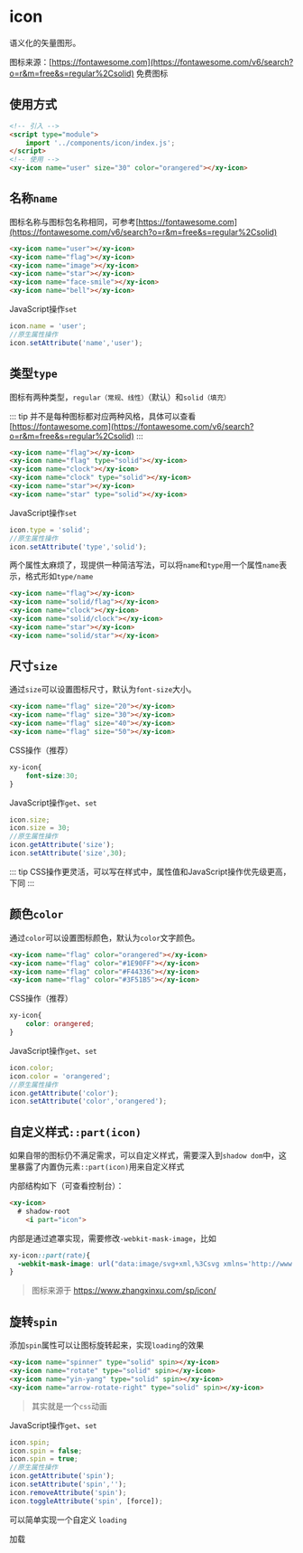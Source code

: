 <script setup>
  import './index.css'
  import '../../components/icon/'
  import '../../components/checkbox/'
</script>

# icon

语义化的矢量图形。

图标来源：[https://fontawesome.com](https://fontawesome.com/v6/search?o=r&m=free&s=regular%2Csolid) 免费图标

## 使用方式

```html
<!-- 引入 -->
<script type="module">
    import '../components/icon/index.js';
</script>
<!-- 使用 -->
<xy-icon name="user" size="30" color="orangered"></xy-icon>
```

## 名称`name`

图标名称与图标包名称相同，可参考[https://fontawesome.com](https://fontawesome.com/v6/search?o=r&m=free&s=regular%2Csolid)

<div class="wrap">
<xy-icon size="40" name="user"></xy-icon>
<xy-icon size="40" name="flag"></xy-icon>
<xy-icon size="40" name="image"></xy-icon>
<xy-icon size="40" name="star"></xy-icon>
<xy-icon size="40" name="face-smile"></xy-icon>
<xy-icon size="40" name="bell"></xy-icon>
</div>

```html
<xy-icon name="user"></xy-icon>
<xy-icon name="flag"></xy-icon>
<xy-icon name="image"></xy-icon>
<xy-icon name="star"></xy-icon>
<xy-icon name="face-smile"></xy-icon>
<xy-icon name="bell"></xy-icon>
```

JavaScript操作`set`

```js
icon.name = 'user';
//原生属性操作
icon.setAttribute('name','user');
```

## 类型`type`

图标有两种类型，`regular（常规、线性）`（默认）和`solid（填充）`

::: tip
并不是每种图标都对应两种风格，具体可以查看 [https://fontawesome.com](https://fontawesome.com/v6/search?o=r&m=free&s=regular%2Csolid)
:::

<div class="wrap">
<xy-icon name="flag" size="40"></xy-icon>
<xy-icon name="flag" type="solid" size="40"></xy-icon>
<xy-icon name="clock" size="40"></xy-icon>
<xy-icon name="clock" type="solid" size="40"></xy-icon>
<xy-icon name="star" size="40"></xy-icon>
<xy-icon name="star" type="solid" size="40"></xy-icon>
</div>

```html
<xy-icon name="flag"></xy-icon>
<xy-icon name="flag" type="solid"></xy-icon>
<xy-icon name="clock"></xy-icon>
<xy-icon name="clock" type="solid"></xy-icon>
<xy-icon name="star"></xy-icon>
<xy-icon name="star" type="solid"></xy-icon>
```

JavaScript操作`set`

```js
icon.type = 'solid';
//原生属性操作
icon.setAttribute('type','solid');
```

两个属性太麻烦了，现提供一种简洁写法，可以将`name`和`type`用一个属性`name`表示，格式形如`type/name`

<div class="wrap">
<xy-icon name="flag" size="40"></xy-icon>
<xy-icon name="flag" type="solid" size="40"></xy-icon>
<xy-icon name="clock" size="40"></xy-icon>
<xy-icon name="clock" type="solid" size="40"></xy-icon>
<xy-icon name="star" size="40"></xy-icon>
<xy-icon name="star" type="solid" size="40"></xy-icon>
</div>

```html
<xy-icon name="flag"></xy-icon>
<xy-icon name="solid/flag"></xy-icon>
<xy-icon name="clock"></xy-icon>
<xy-icon name="solid/clock"></xy-icon>
<xy-icon name="star"></xy-icon>
<xy-icon name="solid/star"></xy-icon>
```

## 尺寸`size`

通过`size`可以设置图标尺寸，默认为`font-size`大小。

<div class="wrap">
<xy-icon name="flag" size="20"></xy-icon>
<xy-icon name="flag" size="30"></xy-icon>
<xy-icon name="flag" size="40"></xy-icon>
<xy-icon name="flag" size="50"></xy-icon>
</div>

```html
<xy-icon name="flag" size="20"></xy-icon>
<xy-icon name="flag" size="30"></xy-icon>
<xy-icon name="flag" size="40"></xy-icon>
<xy-icon name="flag" size="50"></xy-icon>
```

CSS操作（推荐）

```css
xy-icon{
    font-size:30;
}
```

JavaScript操作`get`、`set`

```js
icon.size;
icon.size = 30;
//原生属性操作
icon.getAttribute('size');
icon.setAttribute('size',30);
```

::: tip
CSS操作更灵活，可以写在样式中，属性值和JavaScript操作优先级更高，下同
:::

## 颜色`color`

通过`color`可以设置图标颜色，默认为`color`文字颜色。

<div class="wrap">
<xy-icon size="40" name="flag" color="orangered"></xy-icon>
<xy-icon size="40" name="flag" color="#1E90FF"></xy-icon>
<xy-icon size="40" name="flag" color="#F44336"></xy-icon>
<xy-icon size="40" name="flag" color="#3F51B5"></xy-icon>
</div>

```html
<xy-icon name="flag" color="orangered"></xy-icon>
<xy-icon name="flag" color="#1E90FF"></xy-icon>
<xy-icon name="flag" color="#F44336"></xy-icon>
<xy-icon name="flag" color="#3F51B5"></xy-icon>
```

CSS操作（推荐）

```css
xy-icon{
    color: orangered;
}
```

JavaScript操作`get`、`set`

```js
icon.color;
icon.color = 'orangered';
//原生属性操作
icon.getAttribute('color');
icon.setAttribute('color','orangered');
```

## 自定义样式`::part(icon)`
如果自带的图标仍不满足需求，可以自定义样式，需要深入到`shadow dom`中，这里暴露了内置伪元素`::part(icon)`用来自定义样式

 内部结构如下（可查看控制台）：

```html
<xy-icon>
  # shadow-root
    <i part="icon">
```

内部是通过遮罩实现，需要修改`-webkit-mask-image`，比如

<style scoped>
.custom::part(icon){
  -webkit-mask-image: url("data:image/svg+xml,%3Csvg xmlns='http://www.w3.org/2000/svg' viewBox='0 0 512 512'%3E %3Cpath d='M473.7 73.8l-2.4-2.5c-46-47-118-51.7-169.6-14.8L336 159.9l-96 64 48 128-144-144 96-64-28.6-86.5C159.7 19.6 87 24 40.7 71.4l-2.4 2.4C-10.4 123.6-12.5 202.9 31 256l212.1 218.6c7.1 7.3 18.6 7.3 25.7 0L481 255.9c43.5-53 41.4-132.3-7.3-182.1z'%3E%3C/path%3E %3C/svg%3E")
}
</style>

<div class="wrap">
<xy-icon size="40" class="custom"></xy-icon>
</div>

```css
xy-icon::part(rate){
  -webkit-mask-image: url("data:image/svg+xml,%3Csvg xmlns='http://www.w3.org/2000/svg' viewBox='0 0 512 512'%3E %3Cpath d='M473.7 73.8l-2.4-2.5c-46-47-118-51.7-169.6-14.8L336 159.9l-96 64 48 128-144-144 96-64-28.6-86.5C159.7 19.6 87 24 40.7 71.4l-2.4 2.4C-10.4 123.6-12.5 202.9 31 256l212.1 218.6c7.1 7.3 18.6 7.3 25.7 0L481 255.9c43.5-53 41.4-132.3-7.3-182.1z'%3E%3C/path%3E %3C/svg%3E")
}
```

> 图标来源于 https://www.zhangxinxu.com/sp/icon/

## 旋转`spin`

添加`spin`属性可以让图标旋转起来，实现`loading`的效果

<div class="wrap">
<xy-icon size="40" name="spinner" type="solid" spin></xy-icon>
<xy-icon size="40" name="rotate" type="solid" spin></xy-icon>
<xy-icon size="40" name="yin-yang" type="solid" spin></xy-icon>
<xy-icon size="40" name="arrow-rotate-right" type="solid" spin></xy-icon>
</div>

```html
<xy-icon name="spinner" type="solid" spin></xy-icon>
<xy-icon name="rotate" type="solid" spin></xy-icon>
<xy-icon name="yin-yang" type="solid" spin></xy-icon>
<xy-icon name="arrow-rotate-right" type="solid" spin></xy-icon>
```

> 其实就是一个`css`动画

JavaScript操作`get`、`set`

```js
icon.spin;
icon.spin = false;
icon.spin = true;
//原生属性操作
icon.getAttribute('spin');
icon.setAttribute('spin','');
icon.removeAttribute('spin');
icon.toggleAttribute('spin', [force]);
```

可以简单实现一个自定义 `loading`

<div class="wrap">
<xy-icon name="spinner" type="solid" spin style="color: var(--primary-color)"></xy-icon>
<xy-checkbox checked onchange="this.previousElementSibling.spin = this.checked;">加载</xy-checkbox>
</div>
